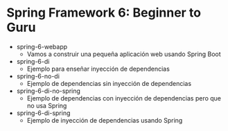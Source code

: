 # Spring Framework 6: Beginner to Guru

- spring-6-webapp
  - Vamos a construir una pequeña aplicación web usando Spring Boot
- spring-6-di
  - Ejemplo para enseñar inyección de dependencias
- spring-6-no-di
  - Ejemplo de dependencias sin inyección de dependencias
- spring-6-di-no-spring
  - Ejemplo de dependencias con inyección de dependencias pero que no usa Spring
- spring-6-di-spring
  - Ejemplo de inyección de dependencias usando Spring  
